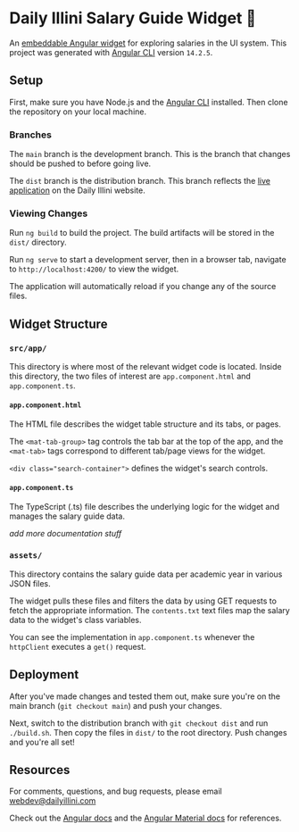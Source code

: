 # Daily Illini Salary Guide Widget 💸

An [embeddable Angular widget](https://daily-illini.github.io/salary-guide-widget/) for exploring salaries in the UI system. This project was generated with [Angular CLI](https://github.com/angular/angular-cli) version `14.2.5`.

## Setup

First, make sure you have Node.js and the [Angular CLI](https://github.com/angular/angular-cli) installed. Then clone the repository on your local machine.

### Branches

The `main` branch is the development branch. This is the branch that changes should be pushed to before going live.

The `dist` branch is the distribution branch. This branch reflects the [live application](https://daily-illini.github.io/salary-guide-widget/) on the Daily Illini website.

### Viewing Changes

Run `ng build` to build the project. The build artifacts will be stored in the `dist/` directory.

Run `ng serve` to start a development server, then in a browser tab, navigate to `http://localhost:4200/` to view the widget.

The application will automatically reload if you change any of the source files.

## Widget Structure

### `src/app/`

This directory is where most of the relevant widget code is located. Inside this directory, the two files of interest are `app.component.html` and `app.component.ts`. 

#### `app.component.html`

The HTML file describes the widget table structure and its tabs, or pages. 

The `<mat-tab-group>` tag controls the tab bar at the top of the app, and the `<mat-tab>` tags
correspond to different tab/page views for the widget.

`<div class="search-container">` defines the widget's search controls.

#### `app.component.ts`

The TypeScript (.ts) file describes the underlying logic for the widget and manages the salary guide data.

*add more documentation stuff*

### `assets/`

This directory contains the salary guide data per academic year in various JSON files. 

The widget pulls these files and filters the data by using GET requests to fetch the appropriate information. The `contents.txt` text files map the salary data to the widget's class variables. 

You can see the implementation in `app.component.ts` whenever the `httpClient` executes a `get()` request.

## Deployment

After you've made changes and tested them out, make sure you're on the main branch (`git checkout main`) and push your changes.

Next, switch to the distribution branch with `git checkout dist` and run `./build.sh`. Then copy the files in `dist/` to the root directory. Push changes and you're all set!

## Resources

For comments, questions, and bug requests, please email [webdev@dailyillini.com](mailto:webdev@dailyillini.com)

Check out the [Angular docs](https://angular.io/docs) and the [Angular Material docs](https://material.angular.io/components/categories) for references.
